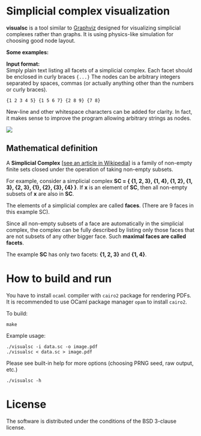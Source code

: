
# Simplicial complex visualization

**visualsc** is a tool similar to [Graphviz](http://graphviz.org/) designed for visualizing simplicial complexes rather than graphs. It is using physics-like simulation for choosing good node layout.

**Some examples:**

**Input format:**   
Simply plain text listing all facets of a simplicial complex. Each facet should be enclosed in curly braces `{...}` The nodes can be  arbitrary integers separated by spaces, commas (or actually anything other than the numbers or curly braces).
		
	{1 2 3 4 5} {1 5 6 7} {2 8 9} {7 8}

New-line and other whitespace characters can be added for clarity. In fact, it makes sense to improve the program allowing arbitrary strings as nodes. 

 ![](http://i.imgur.com/hf4kVvF.png) 

## Mathematical definition
A **Simplicial Complex** [[see an article in Wikipedia](https://en.wikipedia.org/wiki/Abstract_simplicial_complex)] is a family of non-empty finite sets closed under the operation of taking non-empty subsets.

For example, consider a simplicial complex **SC = { {1, 2, 3}, {1, 4}, {1, 2}, {1, 3}, {2, 3}, {1}, {2}, {3}, {4} }**. If **x** is an element of **SC**, then all non-empty subsets of **x** are also in **SC**. 

The elements of a simplicial complex are called **faces**. (There are 9 faces in this example SC). 

Since all non-empty subsets of a face are automatically in the simplicial complex, the complex can be fully described by listing only those faces that are not subsets of any other bigger face. Such **maximal faces are called facets**.

The example **SC** has only two facets: **{1, 2, 3}** and **{1, 4}**.


# How to build and run

You have to install `ocaml` compiler with `cairo2` package for rendering PDFs. It is recommended to use OCaml package manager `opam` to install `cairo2`.

To build:

	make

Example usage:

    ./visualsc -i data.sc -o image.pdf
    ./visualsc < data.sc > image.pdf

Please see built-in help for more options (choosing PRNG seed, raw output, etc.) 

    ./visualsc -h 

# License

The software is distributed under the conditions of the BSD 3-clause license.

